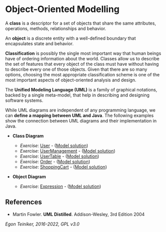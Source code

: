 # Object-Oriented Modelling

A **class** is a descriptor for a set of objects that share the same attributes, 
operations, methods, relationships and behavior.

An **object** is a discrete entity with a well-defined boundary that encapsulates 
state and behavior.

**Classification** is possibly the single most important way that human beings have 
of ordering information about the world.
Classes allow us to describe the set of features that every object of the class must 
have without having to describe every one of those objects.
Given that there are so many options, choosing the most appropriate classification 
scheme is one of the most important aspects of object-oriented analysis and design.

The **Unified Modeling Language (UML)** is a family of graphical notations, backed 
by a single meta-model, that help in describing and designing software systems.

While UML diagrams are independent of any programming language, we can 
**define a mapping between UML and Java**.
The following examples show the connection between UML diagrams and their implementation
in Java.

* **Class Diagram**
    * _Exercise_: [User](UML2Java-User-Exercise) - ([Model solution](UML2Java-User))
    * _Exercise_: [UserManagement](UML2Java-UserManagement-Exercise) - ([Model solution](UML2Java-UserManagement))
    * _Exercise_: [UserTable](UML2Java-UserTable-Exercise) - ([Model solution](UML2Java-UserTable))
    * _Exercise_: [Order](UML2Java-Order-Exercise) - ([Model solution](UML2Java-Order))
    * _Exercise_: [ShoppingCart](UML2Java-ShoppingCart-Exercise) - ([Model solution](UML2Java-ShoppingCart))

* **Object Diagram** 
    * _Exercise_: [Expression](UML2Java-ObjectDiagram-Expression-Exercise) - ([Model solution](UML2Java-ObjectDiagram-Expression))

## References
* Martin Fowler. **UML Distilled**. Addison-Wesley, 3rd Edition 2004

*Egon Teiniker, 2016-2022, GPL v3.0*

